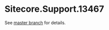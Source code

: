 # Sitecore.Support.13467

See [master branch](https://github.com/sitecoresupport/Sitecore.Support.13467) for details.